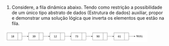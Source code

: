 1. Considere, a fila dinâmica abaixo. Tendo como restrição a possibilidade de um único tipo abstrato
   de dados (Estrutura de dados) auxiliar, propor e demonstrar uma solução lógica que inverta os
   elementos que estão na fila.

![](..\Imagens\img_1.png)